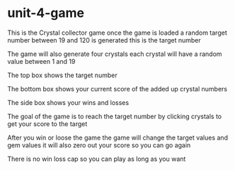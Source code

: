 # unit-4-game

This is the Crystal collector game once the game is loaded a random target number between 19 and 120 is generated this is the target number

The game will also generate four crystals each crystal will have a random value between 1 and 19 

The top box shows the target number

The bottom box shows your current score of the added up crystal numbers

The side box shows your wins and losses

The goal of the game is to reach the target number by clicking crystals to get your score to the target 

After you win or loose the game the game will change the target values and gem values it will also zero out your score so you can go again

There is no win loss cap so you can play as long as you want

